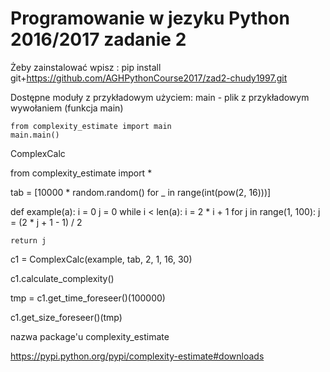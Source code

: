 # Programowanie w jezyku Python 2016/2017 zadanie 2

Żeby zainstalować wpisz : pip install git+https://github.com/AGHPythonCourse2017/zad2-chudy1997.git

Dostępne moduły z przykładowym użyciem:
  main - plik z przykładowym wywołaniem (funkcja main) 
  
  
    from complexity_estimate import main
    main.main()


ComplexCalc
  

  from complexity_estimate import *
  
  tab = [10000 * random.random() for _ in range(int(pow(2, 16)))]
  
  def example(a):
    i = 0
    j = 0
    while i < len(a):
      i = 2 * i + 1
      for j in range(1, 100):
          j = (2 * j + 1 - 1) / 2
          
    return j
  
  c1 = ComplexCalc(example, tab, 2, 1, 16, 30)
  
  c1.calculate_complexity()
  
  tmp = c1.get_time_foreseer()(100000)
  
  c1.get_size_foreseer()(tmp)
  


nazwa package'u complexity_estimate


https://pypi.python.org/pypi/complexity-estimate#downloads
